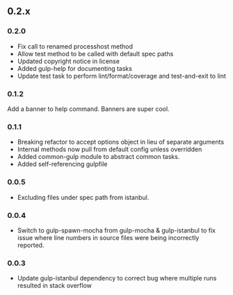 ## 0.2.x

### 0.2.0

* Fix call to renamed processhost method
* Allow test method to be called with default spec paths
* Updated copyright notice in license
* Added gulp-help for documenting tasks
* Update test task to perform lint/format/coverage and test-and-exit to lint

### 0.1.2
Add a banner to help command. Banners are super cool.

### 0.1.1
* Breaking refactor to accept options object in lieu of separate arguments
* Internal methods now pull from default config unless overridden
* Added common-gulp module to abstract common tasks.
* Added self-referencing gulpfile

### 0.0.5
* Excluding files under spec path from istanbul.

### 0.0.4
 * Switch to gulp-spawn-mocha from gulp-mocha & gulp-istanbul to fix issue where line numbers in source files were being incorrectly reported.

### 0.0.3

 * Update gulp-istanbul dependency to correct bug where multiple runs resulted in stack overflow
